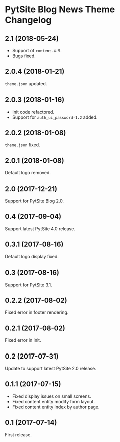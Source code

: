# PytSite Blog News Theme Changelog


## 2.1 (2018-05-24)

- Support of `content-4.5`.
- Bugs fixed.


## 2.0.4 (2018-01-21)

`theme.json` updated.


## 2.0.3 (2018-01-16)

- Init code refactored.
- Support for `auth_ui_password-1.2` added.


## 2.0.2 (2018-01-08)

`theme.json` fixed.


## 2.0.1 (2018-01-08)

Default logo removed.


## 2.0 (2017-12-21)

Support for PytSite Blog 2.0.


## 0.4 (2017-09-04)

Support latest PytSite 4.0 release.


## 0.3.1 (2017-08-16)

Default logo display fixed.


## 0.3 (2017-08-16)

Support for PytSite 3.1.


## 0.2.2 (2017-08-02)

Fixed error in footer rendering.


## 0.2.1 (2017-08-02)

Fixed error in init.


## 0.2 (2017-07-31)

Update to support latest PytSite 2.0 release.


## 0.1.1 (2017-07-15)

- Fixed display issues on small screens.
- Fixed content entity modify form layout.
- Fixed content entity index by author page.


## 0.1 (2017-07-14)

First release.
